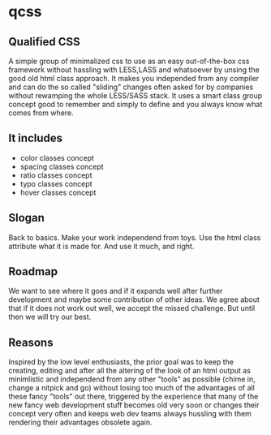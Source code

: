# qcss

Qualified CSS
-------------

A simple group of minimalized css to use as an easy out-of-the-box css framework without hassling with LESS,LASS and whatsoever by unsing the good old html class approach. It makes you independed from any compiler and can do the so called "sliding" changes often asked for by companies without rewamping the whole LESS/SASS stack. It uses a smart class group concept good to remember and simply to define and you always know what comes from where.

It includes
-----------

 + color classes concept
 + spacing classes concept
 + ratio classes concept
 + typo classes concept
 + hover classes concept

Slogan
------

Back to basics. Make your work independend from toys. Use the html class attribute what it is made for. And use it much, and right.

Roadmap
-------

We want to see where it goes and if it expands well after further development and maybe some contribution of other ideas. We agree about that if it does not work out well, we accept the missed challenge. But until then we will try our best.

Reasons
-------

Inspired by the low level enthusiasts, the prior goal was to keep the creating, editing and after all the altering of the look of an html output as minimlistic and independend from any other "tools" as possible (chime in, change a nitpick and go) without losing too much of the advantages of all these fancy "tools" out there, triggered by the experience that many of the new fancy web development stuff becomes old very soon or changes their concept very often and keeps web dev teams always hussling with them rendering their advantages obsolete again.
 
